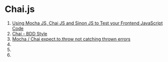 # Chai.js

1. [Using Mocha JS, Chai JS and Sinon JS to Test your Frontend JavaScript Code](http://blog.codeship.com/mocha-js-chai-sinon-frontend-javascript-code-testing-tutorial/)
1. [Chai - BDD Style](http://chaijs.com/api/bdd/)
1. [Mocha / Chai expect.to.throw not catching thrown errors](http://stackoverflow.com/a/21587239/2849745)
1. []()
1. []()
1. []()
